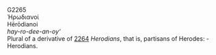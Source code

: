 <body>
  <p>G2265<br>  Ἡρωδιανοί  <br> Hērōdianoi  <br><i>hay-ro-dee-an-oy‘ </i><br>Plural of a derivative of <a href="g2264.htm">2264</a>  <i>Herodians</i>, that is, partisans of Herodes: - Herodians.<br></p>
 </body>